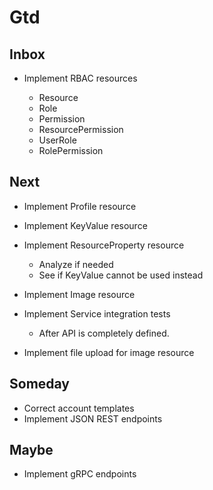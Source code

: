 # Gtd

## Inbox

* Implement RBAC resources

  * Resource
  * Role
  * Permission
  * ResourcePermission
  * UserRole
  * RolePermission

## Next

* Implement Profile resource

* Implement KeyValue resource

* Implement ResourceProperty resource

  * Analyze if needed
  * See if KeyValue cannot be used instead

* Implement Image resource

* Implement Service integration tests

  * After API is completely defined.

* Implement file upload for image resource

## Someday
  * Correct account templates
  * Implement JSON REST endpoints

## Maybe
  * Implement gRPC endpoints


